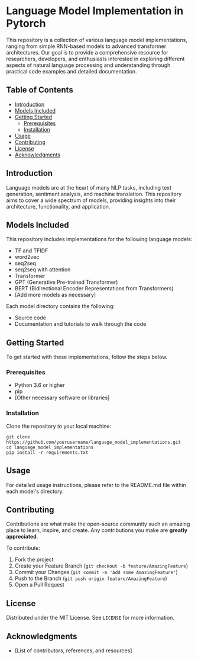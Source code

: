 # Language Model Implementation in Pytorch

This repository is a collection of various language model implementations, ranging from simple RNN-based models to advanced transformer architectures. Our goal is to provide a comprehensive resource for researchers, developers, and enthusiasts interested in exploring different aspects of natural language processing and understanding through practical code examples and detailed documentation.

## Table of Contents

- [Introduction](#introduction)
- [Models Included](#models-included)
- [Getting Started](#getting-started)
  - [Prerequisites](#prerequisites)
  - [Installation](#installation)
- [Usage](#usage)
- [Contributing](#contributing)
- [License](#license)
- [Acknowledgments](#acknowledgments)

## Introduction

Language models are at the heart of many NLP tasks, including text generation, sentiment analysis, and machine translation. This repository aims to cover a wide spectrum of models, providing insights into their architecture, functionality, and application.

## Models Included

This repository includes implementations for the following language models:
- TF and TFIDF
- word2vec
- seq2seq
- seq2seq with attention
- Transformer
- GPT (Generative Pre-trained Transformer)
- BERT (Bidirectional Encoder Representations from Transformers)
- [Add more models as necessary]

Each model directory contains the following:
- Source code
- Documentation and tutorials to walk through the code

## Getting Started

To get started with these implementations, follow the steps below.

### Prerequisites

- Python 3.6 or higher
- pip
- [Other necessary software or libraries]

### Installation

Clone the repository to your local machine: 
```
git clone https://github.com/yourusername/language_model_implementations.git
cd language_model_implementations
pip install -r requirements.txt
```

## Usage

For detailed usage instructions, please refer to the README.md file within each model's directory.

## Contributing

Contributions are what make the open-source community such an amazing place to learn, inspire, and create. Any contributions you make are **greatly appreciated**.

To contribute:
1. Fork the project
2. Create your Feature Branch (`git checkout -b feature/AmazingFeature`)
3. Commit your Changes (`git commit -m 'Add some AmazingFeature'`)
4. Push to the Branch (`git push origin feature/AmazingFeature`)
5. Open a Pull Request

## License

Distributed under the MIT License. See `LICENSE` for more information.

## Acknowledgments

- [List of contributors, references, and resources]


